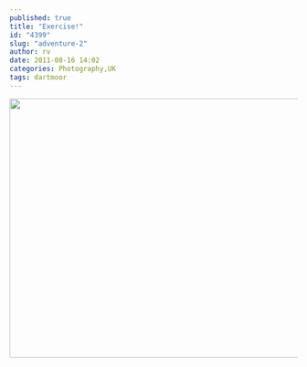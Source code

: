 ```yaml
---
published: true
title: "Exercise!"
id: "4399"
slug: "adventure-2"
author: rv
date: 2011-08-16 14:02
categories: Photography,UK
tags: dartmoor
---
```

<a href="https://s3.amazonaws.com/cfwblog/uploads/2011/08/IMG_1628PS.jpg"><img class="aligncenter size-full wp-image-4401" title="IMG_1628PSsml" src="https://s3.amazonaws.com/cfwblog/uploads/2011/08/IMG_1628PSsml.jpg" alt="" width="800" height="454" /></a>